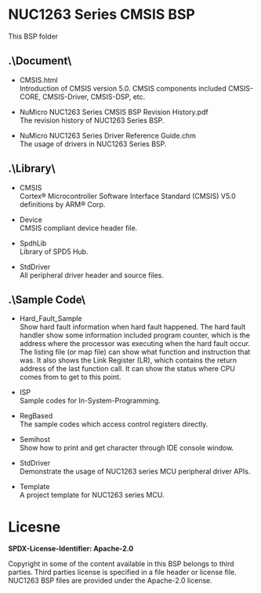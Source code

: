 # NUC1263 Series CMSIS BSP

This BSP folder

## .\Document\


- CMSIS.html<br>
	Introduction of CMSIS version 5.0. CMSIS components included CMSIS-CORE, CMSIS-Driver, CMSIS-DSP, etc.

- NuMicro NUC1263 Series CMSIS BSP Revision History.pdf<br>
	The revision history of NUC1263 Series BSP.

- NuMicro NUC1263 Series Driver Reference Guide.chm<br>
	The usage of drivers in NUC1263 Series BSP.

## .\Library\


- CMSIS<br>
	Cortex® Microcontroller Software Interface Standard (CMSIS) V5.0 definitions by ARM® Corp.

- Device<br>
	CMSIS compliant device header file.

- SpdhLib<br>
	Library of SPD5 Hub.

- StdDriver<br>
	All peripheral driver header and source files.


## .\Sample Code\


- Hard\_Fault\_Sample<br>
	Show hard fault information when hard fault happened. The hard fault handler show some information included program counter, which is the address where the processor was executing when the hard fault occur. The listing file (or map file) can show what function and instruction that was. It also shows the Link Register (LR), which contains the return address of the last function call. It can show the status where CPU comes from to get to this point.

- ISP<br>
	Sample codes for In-System-Programming.

- RegBased<br>
	The sample codes which access control registers directly.

- Semihost<br>
	Show how to print and get character through IDE console window.

- StdDriver<br>
	Demonstrate the usage of NUC1263 series MCU peripheral driver APIs.

- Template<br>
	A project template for NUC1263 series MCU.


# Licesne

**SPDX-License-Identifier: Apache-2.0**

Copyright in some of the content available in this BSP belongs to third parties.
Third parties license is specified in a file header or license file.
NUC1263 BSP files are provided under the Apache-2.0 license.

